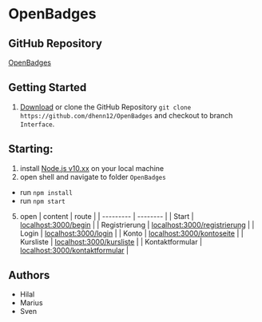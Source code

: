 # OpenBadges


## GitHub Repository
[OpenBadges](https://github.com/dhenn12/OpenBadges)


## Getting Started

1. [Download](https://github.com/dhenn12/OpenBadges/archive/Interface.zip) or clone the GitHub Repository
``git clone https://github.com/dhenn12/OpenBadges`` and checkout to branch ``Interface``.


## Starting:
1. install [Node.js v10.xx](https://nodejs.org/en/) on your local machine
2. open shell and navigate to folder ``OpenBadges``
 * run ``npm install``
 * run ``npm start``

5. open
   | content   | route |
   | --------- | -------- |
   | Start     | [localhost:3000/begin](http://localhost:3000/begin) |
   | Registrierung     | [localhost:3000/registrierung](http://localhost:3000/registrierung) |
   | Login     | [localhost:3000/login](http://localhost:3000/login) |
   | Konto     | [localhost:3000/kontoseite](http://localhost:3000/kontoseite) |
   | Kursliste     | [localhost:3000/kursliste](http://localhost:3000/kursliste) |
   | Kontaktformular     | [localhost:3000/kontaktformular](http://localhost:3000/kontaktformular) |


## Authors
* Hilal
* Marius
* Sven
